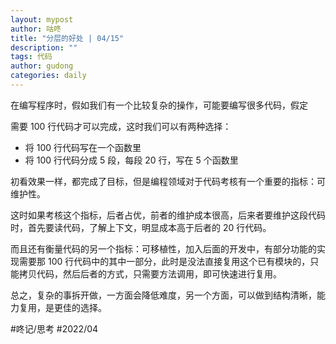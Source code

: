```yaml
---
layout: mypost
author: 咕咚
title: "分层的好处 | 04/15"
description: ""
tags: 代码
author: gudong
categories: daily
---
```



在编写程序时，假如我们有一个比较复杂的操作，可能要编写很多代码，假定

需要 100 行代码才可以完成，这时我们可以有两种选择：
- 将 100 行代码写在一个函数里
- 将 100 行代码分成 5 段，每段 20 行，写在 5 个函数里

初看效果一样，都完成了目标，但是编程领域对于代码考核有一个重要的指标：可维护性。

这时如果考核这个指标，后者占优，前者的维护成本很高，后来者要维护这段代码时，首先要读代码，了解上下文，明显成本高于后者的 20 行代码。

而且还有衡量代码的另一个指标：可移植性，加入后面的开发中，有部分功能的实现需要那 100 行代码中的其中一部分，此时是没法直接复用这个已有模块的，只能拷贝代码，然后后者的方式，只需要方法调用，即可快速进行复用。

总之，复杂的事拆开做，一方面会降低难度，另一个方面，可以做到结构清晰，能力复用，是更佳的选择。

#咚记/思考  #2022/04 

